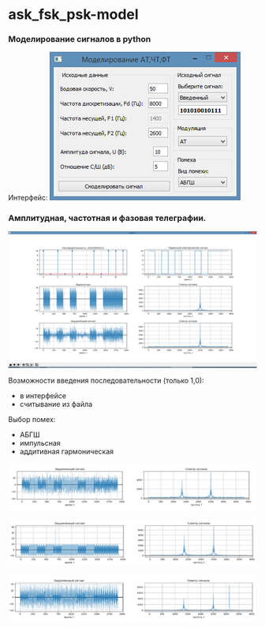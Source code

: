 # ask_fsk_psk-model

### Моделирование сигналов в python

Интерфейс:
![](https://github.com/weider938/ask_fsk_psk-model/blob/master/imag/gui.PNG)



### Амплитудная, частотная и фазовая телеграфии.
![](https://github.com/weider938/ask_fsk_psk-model/blob/master/imag/ask.PNG)

Возможности введения последовательности (только 1,0):
 - в интерфейсе
 - считывание из файла

Выбор помех:
 - АБГШ
 - импульсная
 - аддитивная гармоническая
 
 ![](https://github.com/weider938/ask_fsk_psk-model/blob/master/imag/awgn.PNG)
 
 ![](https://github.com/weider938/ask_fsk_psk-model/blob/master/imag/imp.PNG)
 
 ![](https://github.com/weider938/ask_fsk_psk-model/blob/master/imag/add_harm.PNG)

